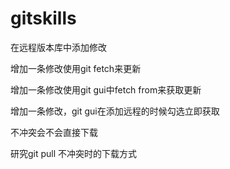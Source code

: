 # gitskills
在远程版本库中添加修改

增加一条修改使用git fetch来更新

增加一条修改使用git gui中fetch from来获取更新

增加一条修改，git gui在添加远程的时候勾选立即获取

不冲突会不会直接下载

研究git pull 不冲突时的下载方式
